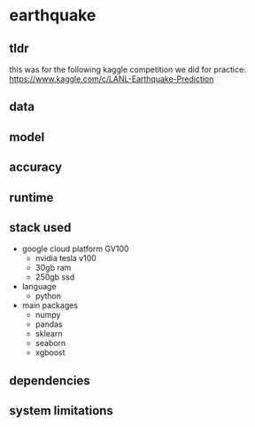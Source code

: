 # earthquake

## tldr
this was for the following kaggle competition we did for practice: https://www.kaggle.com/c/LANL-Earthquake-Prediction

## data


## model


## accuracy


## runtime


## stack used
- google cloud platform GV100
  - nvidia tesla v100
  - 30gb ram
  - 250gb ssd
- language
  - python
- main packages
  - numpy
  - pandas
  - sklearn
  - seaborn
  - xgboost

## dependencies


## system limitations



